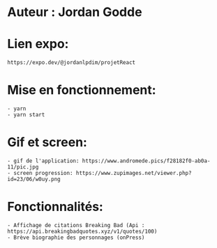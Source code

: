 # Auteur : Jordan Godde

# Lien expo:
    https://expo.dev/@jordanlpdim/projetReact

# Mise en fonctionnement:
    - yarn
    - yarn start


# Gif et screen:
    - gif de l'application: https://www.andromede.pics/f28182f0-ab0a-11/pic.jpg
    - screen progression: https://www.zupimages.net/viewer.php?id=23/06/w0uy.png

# Fonctionnalités: 
    - Affichage de citations Breaking Bad (Api : https://api.breakingbadquotes.xyz/v1/quotes/100)
    - Brève biographie des personnages (onPress)
